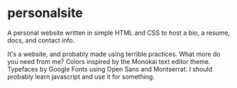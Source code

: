 personalsite
============

A personal website written in simple HTML and CSS to host a bio, a resume, docs, and contact info.


It's a website, and probably made using terrible practices. What more do you need from me?
Colors inspired by the Monokai text editor theme. Typefaces by Google Fonts using Open Sans
and Montserrat. I should probably learn javascript and use it for something.
